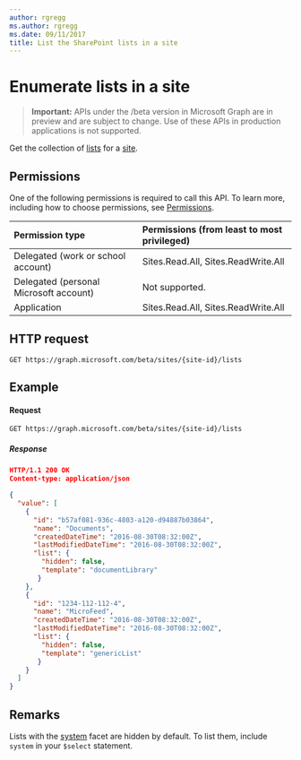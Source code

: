 ```yaml
---
author: rgregg
ms.author: rgregg
ms.date: 09/11/2017
title: List the SharePoint lists in a site
---
```

# Enumerate lists in a site

> **Important:** APIs under the /beta version in Microsoft Graph are in preview and are subject to change. Use of these APIs in production applications is not supported.

Get the collection of [lists][] for a [site][].

[lists]: ../resources/list.md
[site]: ../resources/site.md

## Permissions

One of the following permissions is required to call this API. To learn more, including how to choose permissions, see [Permissions](../../../concepts/permissions_reference.md).

|Permission type      | Permissions (from least to most privileged)              |
|:--------------------|:---------------------------------------------------------|
|Delegated (work or school account) | Sites.Read.All, Sites.ReadWrite.All    |
|Delegated (personal Microsoft account) | Not supported.    |
|Application | Sites.Read.All, Sites.ReadWrite.All |

## HTTP request

```http
GET https://graph.microsoft.com/beta/sites/{site-id}/lists
```

## Example

#### Request

<!-- { "blockType": "request", "name": "enum-lists", "scopes": "sites.read.all service.sharepoint" } -->

```http
GET https://graph.microsoft.com/beta/sites/{site-id}/lists
```

##### Response

<!-- { "blockType": "response", "@type": "microsoft.graph.list", "isCollection": true, "truncated": true } -->

```json
HTTP/1.1 200 OK
Content-type: application/json

{
  "value": [
    {
      "id": "b57af081-936c-4803-a120-d94887b03864",
      "name": "Documents",
      "createdDateTime": "2016-08-30T08:32:00Z",
      "lastModifiedDateTime": "2016-08-30T08:32:00Z",
      "list": {
        "hidden": false,
        "template": "documentLibrary"
       }
    },
    {
      "id": "1234-112-112-4",
      "name": "MicroFeed",
      "createdDateTime": "2016-08-30T08:32:00Z",
      "lastModifiedDateTime": "2016-08-30T08:32:00Z",
      "list": {
        "hidden": false,
        "template": "genericList"
       }
    }
  ]
}
```

## Remarks

Lists with the [system][] facet are hidden by default.
To list them, include `system` in your `$select` statement.

[system]: ../resources/systemFacet.md

<!-- {
  "type": "#page.annotation",
  "description": "",
  "keywords": "",
  "section": "documentation",
  "tocPath": "Lists/Enumerate"
} -->
